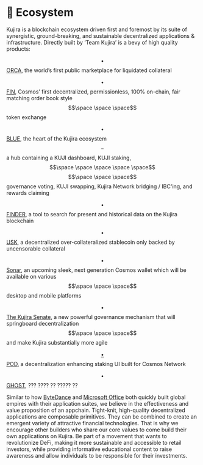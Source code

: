 # 📱 Ecosystem

Kujira is a blockchain ecosystem driven first and foremost by its suite of synergistic, ground-breaking, and sustainable decentralized applications & infrastructure. Directly built by ‘Team Kujira’ is a bevy of high quality products:

$$\bullet$$ [ORCA](https://orca.kujira.app/), the world’s first public marketplace for liquidated collateral

$$\bullet$$ [FIN](https://fin.kujira.app/), Cosmos’ first decentralized, permissionless, 100% on-chain, fair matching order book style                   $$\space \space \space$$token exchange&#x20;

$$\bullet$$ [BLUE](https://blue.kujira.app/), the heart of the Kujira ecosystem$$-$$a hub containing a KUJI dashboard, KUJI staking, $$\space \space \space \space \space$$$$\space \space \space$$governance voting, KUJI swapping, Kujira Network bridging / IBC'ing, and rewards claiming

$$\bullet$$ [FINDER](https://finder.kujira.app/), a tool to search for present and historical data on the Kujira blockchain

$$\bullet$$ [USK](https://blue.kujira.app/mint), a decentralized over-collateralized stablecoin only backed by uncensorable collateral

$$\bullet$$ [Sonar](../../dapps-and-infrastructure/kujira-wallet.md), an upcoming sleek, next generation Cosmos wallet which will be available on various     $$\space \space \space$$desktop and mobile platforms

$$\bullet$$ [The Kujira Senate](../../dapps-and-infrastructure/senate.md), a new powerful governance mechanism that will springboard decentralization   $$\space \space \space$$and make Kujira substantially more agile

[$$\bullet$$ POD](../../dapps-and-infrastructure/pod.md), a decentralization enhancing staking UI built for Cosmos Network

$$\bullet$$ [GHOST,](../../dapps-and-infrastructure/ghost.md) ??? ???? ?? ????? ??

Similar to how [ByteDance](https://en.wikipedia.org/wiki/ByteDance) and [Microsoft Office](https://en.wikipedia.org/wiki/Microsoft\_Office) both quickly built global empires with their application suites, we believe in the effectiveness and value proposition of an appchain. Tight-knit, high-quality decentralized applications are composable primitives. They can be combined to create an emergent variety of attractive financial technologies. That is why we encourage other builders who share our core values to come build their own applications on Kujira. Be part of a movement that wants to revolutionize DeFi, making it more sustainable and accessible to retail investors, while providing informative educational content to raise awareness and allow individuals to be  responsible for their investments.
